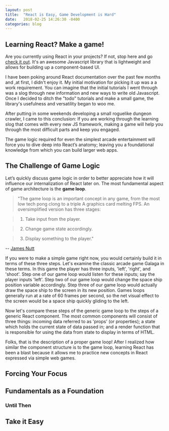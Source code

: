 ```yaml
---
layout: post
title:  "React is Easy, Game Development is Hard"
date:   2018-02-25 14:26:30 -0400
categories: blog
---
```


## Learning React? Make a game!

Are you currently using React in your projects? If not, stop here and go [check it out](https://reactjs.org/). It's an awesome Javascript library that is lightweight and allows for building up a component-based UI.

I have been poking around React documentation over the past few months and ,at first, I didn't enjoy it. My initial motivation for picking it up was a a work requirement. You can imagine that the initial tutorials I went through was a slog through new information and new ways to write old Javascript. Once I decided to ditch the "todo" tutorials and make a small game, the library's usefulness and versatility began to woo me.

After putting in some weekends developing a small roguelike dungeon crawler, I came to this conclusion: If you are working through the learning slog that comes with every new JS framework, making a game will help you through the most difficult parts and keep you engaged.

  The game logic required for even the simplest arcade entertainment will force you to dive deep into React’s anatomy; leaving you a foundational knowledge from which you can build larger web apps.

## The Challenge of Game Logic
Let’s quickly discuss game logic in order to better appreciate how it will influence our internalization of React later on. The most fundamental aspect of game architecture is the **game loop**.

> "The game loop is an important concept in any game, from the most low tech pong clong to a triple A graphics card melting FPS. An oversimplified version has three stages:

> 1. Take input from the player.

> 2. Change game state accordingly.

> 3. Display something to the player."

-- [James Nutt](https://jsrn.gitbooks.io/make-your-first-text-adventure-in-ruby/content/the_game_loop.html)

If you were to make a simple game right now, you would certainly build it in terms of these three steps. Let's examine the classic arcade game Galaga in these terms. In this game the player has three inputs, 'left', 'right', and 'shoot'. Step one of our game loop would listen for these inputs; say the player inputs 'left'. Step two of our game loop would change the space ship position variable accordingly. Step three of our game loop would actually draw the space ship to the screen in its new position. Games loops generally run at a rate of 60 frames per second, so the net visual effect to the screen would be a space ship quickly gliding to the left.

Now let's compare these steps of the generic game loop to the steps of a generic React component. The most common components will consist of three things: incoming data referred to as 'props' (or properties); a state which holds the current state of data passed in; and a render function that is responsible for using the data from state to display in terms of HTML.

Folks, that is the description of a proper game loop! After I realized how similar the component structure is to the game loop, learning React has been a blast because it allows me to practice new concepts in React expressed via simple web games.

## Forcing Your Focus

## Fundamentals as a Foundation

### Until Then

## Take it Easy
